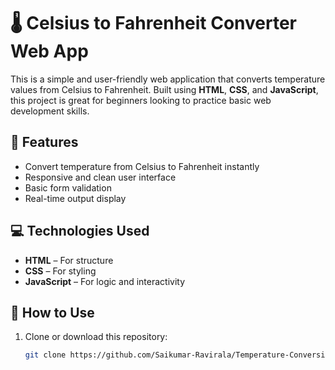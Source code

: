 # 🌡️ Celsius to Fahrenheit Converter Web App

This is a simple and user-friendly web application that converts temperature values from Celsius to Fahrenheit. Built using **HTML**, **CSS**, and **JavaScript**, this project is great for beginners looking to practice basic web development skills.

## 🔧 Features

- Convert temperature from Celsius to Fahrenheit instantly
- Responsive and clean user interface
- Basic form validation
- Real-time output display

## 💻 Technologies Used

- **HTML** – For structure
- **CSS** – For styling
- **JavaScript** – For logic and interactivity

## 🚀 How to Use

1. Clone or download this repository:
   ```bash
   git clone https://github.com/Saikumar-Ravirala/Temperature-Conversion.git
